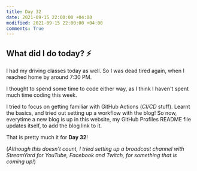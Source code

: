 ```yaml
---
title: Day 32
date: 2021-09-15 22:00:00 +04:00
modified: 2021-09-15 22:00:00 +04:00
comments: True
---
```


## What did I do today? ⚡️

I had my driving classes today as well. So I was dead tired again, when I reached home by around 7:30 PM.

I thought to spend some time to code either way, as I think I haven't spent much time coding this week.

I tried to focus on getting familiar with GitHub Actions (*CI/CD* stuff). Learnt the basics, and tried out setting up a workflow with the blog! So now, everytime a new blog is up in this website, my GitHub Profiles README file updates itself, to add the blog link to it.

That is pretty much it for **Day 32**!

(*Although this doesn't count, I tried setting up a broadcast channel with StreamYard for YouTube, Facebook and Twitch, for something that is coming up!*)

